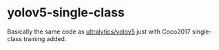 # yolov5-single-class
Basically the same code as [ultralytics/yolov5](https://github.com/ultralytics/yolov5) just with Coco2017 single-class training added.
